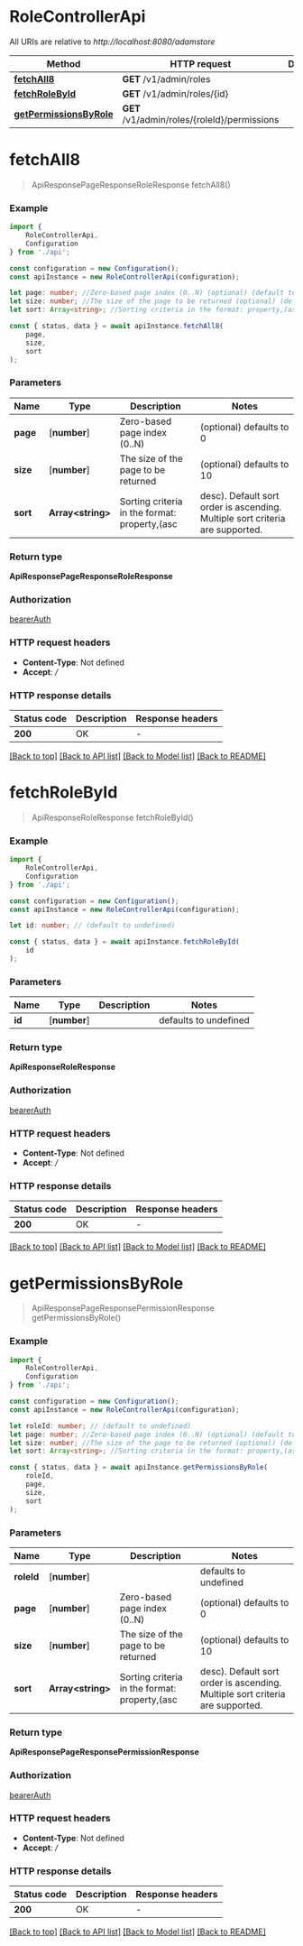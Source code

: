 # RoleControllerApi

All URIs are relative to *http://localhost:8080/adamstore*

|Method | HTTP request | Description|
|------------- | ------------- | -------------|
|[**fetchAll8**](#fetchall8) | **GET** /v1/admin/roles | |
|[**fetchRoleById**](#fetchrolebyid) | **GET** /v1/admin/roles/{id} | |
|[**getPermissionsByRole**](#getpermissionsbyrole) | **GET** /v1/admin/roles/{roleId}/permissions | |

# **fetchAll8**
> ApiResponsePageResponseRoleResponse fetchAll8()


### Example

```typescript
import {
    RoleControllerApi,
    Configuration
} from './api';

const configuration = new Configuration();
const apiInstance = new RoleControllerApi(configuration);

let page: number; //Zero-based page index (0..N) (optional) (default to 0)
let size: number; //The size of the page to be returned (optional) (default to 10)
let sort: Array<string>; //Sorting criteria in the format: property,(asc|desc). Default sort order is ascending. Multiple sort criteria are supported. (optional) (default to undefined)

const { status, data } = await apiInstance.fetchAll8(
    page,
    size,
    sort
);
```

### Parameters

|Name | Type | Description  | Notes|
|------------- | ------------- | ------------- | -------------|
| **page** | [**number**] | Zero-based page index (0..N) | (optional) defaults to 0|
| **size** | [**number**] | The size of the page to be returned | (optional) defaults to 10|
| **sort** | **Array&lt;string&gt;** | Sorting criteria in the format: property,(asc|desc). Default sort order is ascending. Multiple sort criteria are supported. | (optional) defaults to undefined|


### Return type

**ApiResponsePageResponseRoleResponse**

### Authorization

[bearerAuth](../README.md#bearerAuth)

### HTTP request headers

 - **Content-Type**: Not defined
 - **Accept**: */*


### HTTP response details
| Status code | Description | Response headers |
|-------------|-------------|------------------|
|**200** | OK |  -  |

[[Back to top]](#) [[Back to API list]](../README.md#documentation-for-api-endpoints) [[Back to Model list]](../README.md#documentation-for-models) [[Back to README]](../README.md)

# **fetchRoleById**
> ApiResponseRoleResponse fetchRoleById()


### Example

```typescript
import {
    RoleControllerApi,
    Configuration
} from './api';

const configuration = new Configuration();
const apiInstance = new RoleControllerApi(configuration);

let id: number; // (default to undefined)

const { status, data } = await apiInstance.fetchRoleById(
    id
);
```

### Parameters

|Name | Type | Description  | Notes|
|------------- | ------------- | ------------- | -------------|
| **id** | [**number**] |  | defaults to undefined|


### Return type

**ApiResponseRoleResponse**

### Authorization

[bearerAuth](../README.md#bearerAuth)

### HTTP request headers

 - **Content-Type**: Not defined
 - **Accept**: */*


### HTTP response details
| Status code | Description | Response headers |
|-------------|-------------|------------------|
|**200** | OK |  -  |

[[Back to top]](#) [[Back to API list]](../README.md#documentation-for-api-endpoints) [[Back to Model list]](../README.md#documentation-for-models) [[Back to README]](../README.md)

# **getPermissionsByRole**
> ApiResponsePageResponsePermissionResponse getPermissionsByRole()


### Example

```typescript
import {
    RoleControllerApi,
    Configuration
} from './api';

const configuration = new Configuration();
const apiInstance = new RoleControllerApi(configuration);

let roleId: number; // (default to undefined)
let page: number; //Zero-based page index (0..N) (optional) (default to 0)
let size: number; //The size of the page to be returned (optional) (default to 10)
let sort: Array<string>; //Sorting criteria in the format: property,(asc|desc). Default sort order is ascending. Multiple sort criteria are supported. (optional) (default to undefined)

const { status, data } = await apiInstance.getPermissionsByRole(
    roleId,
    page,
    size,
    sort
);
```

### Parameters

|Name | Type | Description  | Notes|
|------------- | ------------- | ------------- | -------------|
| **roleId** | [**number**] |  | defaults to undefined|
| **page** | [**number**] | Zero-based page index (0..N) | (optional) defaults to 0|
| **size** | [**number**] | The size of the page to be returned | (optional) defaults to 10|
| **sort** | **Array&lt;string&gt;** | Sorting criteria in the format: property,(asc|desc). Default sort order is ascending. Multiple sort criteria are supported. | (optional) defaults to undefined|


### Return type

**ApiResponsePageResponsePermissionResponse**

### Authorization

[bearerAuth](../README.md#bearerAuth)

### HTTP request headers

 - **Content-Type**: Not defined
 - **Accept**: */*


### HTTP response details
| Status code | Description | Response headers |
|-------------|-------------|------------------|
|**200** | OK |  -  |

[[Back to top]](#) [[Back to API list]](../README.md#documentation-for-api-endpoints) [[Back to Model list]](../README.md#documentation-for-models) [[Back to README]](../README.md)

